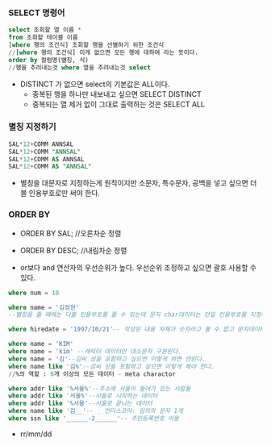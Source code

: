 ### SELECT 명령어

```sql
select 조회할 열 이름 *
from 조회할 테이블 이름
[where 행의 조건식] 조회할 행을 선별하기 위한 조건식
//[where 행의 조건식] 이게 없으면 모든 행에 대하여 라는 뜻이다.
order by 컬럼명(별칭, 식)
//행을 추려내는것 where 열을 추려내는것 select
```



- DISTINCT 가 없으면 select의 기본값은 ALL이다.
  - 중복된 행을 하나만 내보내고 싶으면 SELECT DISTINCT
  - 중복되는 열 제거 없이 그대로 출력하는 것은 SELECT ALL



### 별칭 지정하기

```sql
SAL*12+COMM ANNSAL 
SAL*12+COMM "ANNSAL"
SAL*12+COMM AS ANNSAL
SAL*12+COMM AS "ANNSAL"
```



- 별칭을 대문자로 지정하는게 원칙이지만 소문자, 특수문자, 공백을 넣고 싶으면 더블 인용부호로만 써야 한다.



### ORDER BY

- ORDER BY SAL; //오른차순 정렬

- ORDER BY DESC; //내림차순 정렬

  

- or보다 and 연산자의 우선순위가 높다. 우선순위 조정하고 싶으면 괄호 사용할 수 있다.

```sql
where num = 10

where name = '김정현'
--별칭을 줄 때에는 더블 인용부호를 줄 수 있는데 문자 char데이터는 단일 인용부호를 지정해야 한다. SQL은 한문자든 여러문자든 동일한 문자이다.

where hiredate = '1997/10/21'-- 작성된 내용 자체가 숫자라고 볼 수 없고 문자데이터이기 때문에 단일 이용부호를 해줘야 한다. date로 자동 형변환 된다.

where name = 'KIM'
where name = 'kim' --캐릭터 데이터만 대소문자 구분된다.
where name = '김'--김씨 성을 포함하고 싶으면 이렇게 하면 안된다.
where name like '김%'--김씨 성을 포함하고 싶으면 이렇게 해야 한다.
//%의 역할 : 0개 이상의 모든 데이터 - meta charactor

where addr like '%서울%'--주소에 서울이 들어가 있는 사람들
where addr like '서울%'--서울로 시작하는 데이터
where addr like '%서울'--서울로 끝나는 데이터
where name like '김__'-- _ 언더스코아: 임의의 문자 1개
where ssn like '______-2______'-- 주민등록번호 이용
```



- rr/mm/dd



